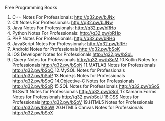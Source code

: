 Free Programming Books

1. C++ Notes For Professionals:           http://q32.pw/bJNx
2. C# Notes For Professionals:            http://q32.pw/bJNw
3. Java Notes For Professionals:          http://q32.pw/bRHo
4. Python Notes For Professionals:        http://q32.pw/bRHp
5. PHP Notes For Professionals:           http://q32.pw/bRHq
6. JavaScript Notes For Professionals:    http://q32.pw/bRHr
7. Android Notes for Professionals        http://q32.pw/bSoK
8. iOS Developer Notes for Professionals  http://q32.pw/bSoL
9. jQuery Notes for Professionals         http://q32.pw/bSoM
10.Kotlin Notes for Professionals         http://q32.pw/bSoN
11.MATLAB Notes for Professionals         http://q32.pw/bSoO
12.MySQL Notes for Professionals          http://q32.pw/bSoP
13.Node.js Notes for Professionals        http://q32.pw/bSoQ
14.Objective-C Notes for Professionals    http://q32.pw/bSoR
15.SQL Notes for Professionals            http://q32.pw/bSoS
16.Swift Notes for Professionals          http://q32.pw/bSoT
17.Xamarin.Forms Notes for Professionals  http://q32.pw/bSoU
18.CSS Notes for Professionals            http://q32.pw/bSoV
19.HTML5 Notes for Professionals          http://q32.pw/bSoW
20.HTML5 Canvas Notes for Professionals   http://q32.pw/bSoX
